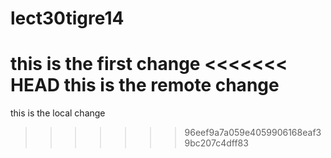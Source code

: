 # lect30tigre14
this is the first change 
<<<<<<< HEAD
this is the remote change 
=======
this is the local change 
>>>>>>> 96eef9a7a059e4059906168eaf39bc207c4dff83
